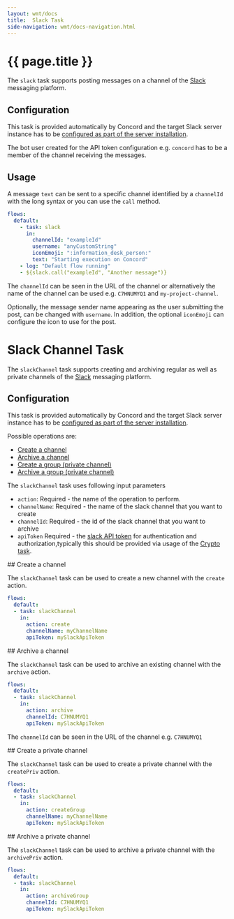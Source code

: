 ```yaml
---
layout: wmt/docs
title:  Slack Task
side-navigation: wmt/docs-navigation.html
---
```


# {{ page.title }}

The `slack` task supports posting messages on a channel of the
[Slack](https://slack.com/) messaging platform.

## Configuration

This task is provided automatically by Concord and the target Slack server
instance has to be
[configured as part of the server installation](../getting-started/configuration.html#slack).

The bot user created for the API token configuration e.g. `concord` has to be a
member of the channel receiving the messages.

## Usage

A message `text` can be sent to a specific channel identified by a `channelId`
with the long syntax or you can use the `call` method.

```yaml
flows:
  default:
    - task: slack
      in:
        channelId: "exampleId"
        username: "anyCustomString"
        iconEmoji: ":information_desk_person:"
        text: "Starting execution on Concord"
    - log: "Default flow running"
    - ${slack.call("exampleId", "Another message")}
```

The `channelId` can be seen in the URL of the channel or alternatively the name
of the channel can be used e.g. `C7HNUMYQ1` and `my-project-channel`.

Optionally, the message sender name appearing as the user submitting the post,
can be changed with `username`.  In addition, the optional `iconEmoji` can
configure the icon to use for the post.

# Slack Channel Task

The `slackChannel` task supports creating and archiving regular as well as private channels of the
[Slack](https://slack.com/) messaging platform.

## Configuration

This task is provided automatically by Concord and the target Slack server
instance has to be
[configured as part of the server installation](../getting-started/configuration.html#slack).


Possible operations are: 

- [Create a channel](#create)
- [Archive a channel](#archive)
- [Create a group (private channel)](#createGroup)
- [Archive a group (private channel)](#archiveGroup)

The `slackChannel` task uses following input parameters

- `action`: Required - the name of the operation to perform.
- `channelName`: Required - the name of the slack channel that you want to create
- `channelId`: Required - the id of the slack channel that you want to archive
- `apiToken` Required - the [slack API token](https://api.slack.com/custom-integrations/legacy-tokens) for authentication and       authorization,typically this should be provided via usage of the [Crypto task](./crypto.html).

<a name="create"/>
## Create a channel

The `slackChannel` task can be used to create a new channel with the `create` action.

```yaml
flows:
  default:
  - task: slackChannel
    in:
      action: create
      channelName: myChannelName
      apiToken: mySlackApiToken
```

<a name="archive"/>
## Archive a channel

The `slackChannel` task can be used to archive an existing channel with the `archive` action.

```yaml
flows:
  default:
  - task: slackChannel
    in:
      action: archive
      channelId: C7HNUMYQ1
      apiToken: mySlackApiToken
```

The `channelId` can be seen in the URL of the channel  e.g. `C7HNUMYQ1`

<a name="createPriv"/>
## Create a private channel

The `slackChannel` task can be used to create a private channel with the `createPriv` action.

```yaml
flows:
  default:
  - task: slackChannel
    in:
      action: createGroup
      channelName: myChannelName
      apiToken: mySlackApiToken
```

<a name="archivePriv"/>
## Archive a private channel

The `slackChannel` task can be used to archive a private channel with the `archivePriv` action.

```yaml
flows:
  default:
  - task: slackChannel
    in:
      action: archiveGroup
      channelId: C7HNUMYQ1
      apiToken: mySlackApiToken
```
